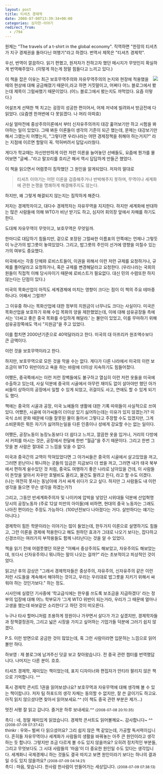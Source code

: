 ```yaml
---
layout: post
title: 티셔츠 경제학
date: 2008-07-08T13:39:34+00:00
categories: 심각한-이야기
redirect_from:
  - /794
---
```


원제는 "The travels of a t-shirt in the global economy". 직역하면 "한장의 티셔츠가 지구 경제권을 돌아다닌 여행기"라고 하겠다. 번역서 제목은 "티셔츠 경제학".

우선, 번역이 깔끔하다. 읽기 편했고, 원저자가 전하고자 했던 메시지가 무엇인지 확실하게 번역해주었다. (이렇게 하는게 정말 힘들다고 느끼고 있다.)

<a href="http://www.aladdin.co.kr/shop/wproduct.aspx?ISBN=8991147410&amp;ttbkey=ttbjinto1216001&amp;COPYPaper=1"><img src="http://image.aladdin.co.kr/coveretc/book/coversum/8991147410_1.jpg" align=right >

</a>

이 책을 잡은 이유는 최근 보호무역주의와 자유무역주의의 논지와 현장에 적용했을 때의 현상에 대해 궁금해졌기 때문이,라고 하면 거짓말이고, 어쩌다 어느 블로그에서 봤는데 제목이 그럴싸했기 때문이었다. (어느 블로그에서 봤는지도 까먹었다. 요즘 이렇다.)

어설프게 선택한 책 치고는 굉장히 성공한 편이어서, 어제 저녁에 빌려와서 방금전에 다 읽었다. (요즘엔 한꺼번에 다 못읽겠다. 나 머리 아파효)

사실 얼마전에 중상주의이론에서 부터 신자유주의까지 대강 훑어보기만 하고 시험을 봐야하는 일이 있었다. 그때 봐둔 이론들이 생각의 기준이 되곤 했는데, 문제는 대강보기만 해서 그랬는지 어쨌는지, "그렇다면 우리나라는 어떤 경제정책을 취해야 하는거지?" 라는 지점에 이르면 할말이 꼭. 막혀버려서 답답시러웠다.

게다가 학교때는 자신만만하게 이런 저런 이론을 늘어놓던 선배들도, 요즘에 뭔가를 물어보면 "글쎄..."라고 말꼬리를 흐리곤 해서 역시 답답하게 만들곤 했었다.

이 책을 읽으면서 어렴풋이 짐작했던 그 원인을 알게되었다. 저자의 말대로

> 티셔츠 이야기는 어떤 이론을 검증해주거나 반박해주지 못하며, 무역이나 세계화에 관한 논쟁을 명쾌하게 해결해주지도 않는다.

하지만, 왜 그렇게 해결되지 않는지는 짐작하게 해준다.

저자는 경제학자이고, 대다수 경제학자는 자유무역을 지지한다. 하지만 세계화에 반대하는 많은 사람들에 의해 WTO가 비난 받기도 하고, 심지어 회의장 앞에서 자해를 하기도 한다.

도대체 자유무역이 무엇이고, 보호무역은 무엇일까.

한마디로 대답하기 힘들지만, 겉으로 포장된 그럴싸한 이름표의 안쪽에는 언제나 그렇듯이 누군가의 밥그릇이 놓여있었다. 그리고, 밥그릇의 주인이 선거에 영향을 미칠수 있는가의 여부도 중요했다.

미국에서는 각종 단체와 로비스트들이, 이권을 위해서 이런 저런 규제를 요청하거나, 규제를 풀어달라고 요청하거나, 혹은 규제를 변경해달라고 요청한다. (우리나라는 국회의원들이 직접적 이해 당사자이기 때문에 로비스트가 필요없다. 대신 민의 수렴또한 하지 않는다는 단점이 있다.)

미국의 목화산업이 아직도 세계경제에 미치는 영향이 크다는 점이 이 책의 주요 테마중 하나다. 어째서 그럴까?

그 이유중 하나는 목화산업에 대한 정부의 지원금이 너무나도 크다는 사실이다. 미국은 목화산업을 보호하기 위해 수입 목화의 양을 제한했었는데, 이에 대해 섬유공장들 측에서는 '더싸고 좋은 중국 목화를 수입하게 해달라.' 는 불만이 있었고, 이를 무마하기 위해 섬유공장쪽에도 역시 "지원금"을 주고 있었다.

이를 합치면 2000년기준으로 40억달러라고 한다. 미국의 대 아프리카 원조액수보다 큰 금액이다.

이런 것을 보호무역이라고 한다.

하지만, 보호무역으로 모든 것을 막을 수는 없다. 게다가 다른 나라에서 미국의 이런 보조금이 WTO 위반이라고 욕을 하는 바람에 더이상 지속하기도 힘들어졌다.

어쨌든, 중국쪽에서는 이런 저런 장벽들에도 불구하고 열심히 이런 저런 옷들을 미국에 수출하고 있는데, 사실 덕분에 중국의 시골에서 아무런 재미도 없이 살아야만 했던 아가씨들이 상하이의 공장에서 일할 수 있게 되었고, 귀걸이도 사고, 연애도 할 수 있게 되기도 했다.

책에는 중국의 시골과 공장, 미국 노예들의 생활에 대한 기록 따위들이 사실적으로 쓰여있다. 어쨌든, 시골에 아가씨들이 더이상 있기 싫어하는데는 이유가 있지 않겠는가? 미국식 소비 문화 때문에 다들 잘못된 물이 들어서 그렇다고 주장할 수도 있겠지만, 그게 소비문화든 뭐든 자기가 싫어하는일을 다른 인종이나 성에게 강요할 수는 없는 일이다.

어쨌든, 공장노동이 농장노동보다 더 쉽다고 느끼고, 깔끔한 옷을 입거나, 거리의 다방에서 커피를 마시는 것은, 공장에서 한달에 한번 "월급"을 주기 때문이다. 그리고 한번 그 맛을 본 사람은 절대로 그 느낌을 잊을 수 없다.

미국과 중국간의 교역이 막혀있었다면 그 아가씨들은 중국의 시골에서 살고있었을 꺼고, 그러면 윈난이니 뭐니하는 곳들의 임금은 지금보다 더 쌌을 꺼고, 그러면 내가 태국 북부에서 편하게 쉴수있던 것 처럼, 중국도 여행하기 좋은 나라로 남아있을 건데, 이 사람들이 돈맛을 알아서 자꾸만 호텔비도 올리고, 물건도 팔려고 든다, 라고 할 수도 이겠다. (나는 여전히 못사는 동남아에 가서 싸게 쉬다가 오고 싶다. 하지만 그 사람들도 내 이런 생각을 들으면 무슨 생각을 하겠는가?)

그리고, 그동안 반세계화주의자 및 나이키에 압박을 넣었던 시위대들 덕분에 산업혁명 당시의 공장노동자 (주로 12살 미만의 아이들)에 비하면, 현대의 중국 노동자는 그래도 나아진 편이라는 주장도 가능하다. (100년전보다 나아졌다는 거다. 살만하다는 얘기는 아니다.)

경제학이 힘든 학문이라는 이야기는 많이 들었는데, 한두가지 이론으로 설명하기도 힘들고, 그런 이론을 경제에 적용한다고 해도 원하던 효과가 그대로 나오기 보다는, 잡다하고 신경쓰이는 여러가지 부작용들도 함께 나타난다는 것을 알 수 있었다.

책을 읽기 전에 어렴풋했던 의문은 "어째서 중상주의도 해보았고, 자유주의도 해보았는데, 또다시 신자유주의니 뭐니하는 말이 나오는 걸까?" 라는 초보적이고 피상적인 것이었다.

읽고난 후의 감상은 "그래서 경제학자들은 중상주의, 자유주의, 신자유주의 같은 이런 저런 시도들을 계속해서 해야하는 것이고, 우리는 우리대로 밥그릇을 지키기 위해서 싸워야 하는 것인가보다." 하는 정도.

시사인에 실렸던 기사중에 '학교급식에는 한우를 쓰도록 보조금을 지급하겠다' 라는 정부의 입장에 대해 어느 학부모가 '그게 WTO 위반이 되는거라, 우리가 그 때문에 얼마나 고생을 했는데 바보같은 소리한다'고 하던 것이 떠오른다.

누구나 타샤 할머니처럼 조용하게 정원이나 가꾸면서 살다가 가고 싶겠지만, 경제학자들과 정책결정권자, 그리고 넓은 시장을 가지고 싶어하는 기업가들 덕분에 그러기 쉽지 않겠다.

P.S. 이런 방면으로 궁금한 것이 많았는데, 혹 그런 사람이라면 입문하는 느낌으로 읽어볼만 하다.
<div id=comments>
<div class=comment>
<!--- cmt:1157 --->
<!--- mail: --->
<!--- parent:0 --->
하보영 : 
제 블로그에 남겨주신 덧글 보고 찾아왔습니다.
전 중국 관련 챕터를 번역했답니다. 나머지는 다른 분이. 흐흐.

티셔츠 경제학, 
재미있는 책이었는데, 표지 디자이너와 편집자가 안티라 팔리지 않은 책으로 기억합니다. ^^

혹시 경제학 콘서트 1권을 읽어보셨나요?
보호무역과 자유무역에 대해 생각해 볼 수 있는 책이랍니다.
저자 팀 하포드의 생각 자체는 동의할 수 없지만, 잘 쓴 글이기도 하고요.
아직 읽지 않으셨다면 찾아서 읽어보세요.^^
(이 책도 중국 관련 부분은 제가...)

멋진 서평 잘 읽고 갑니다.
즐거운 하루 보내세요.^^
 <small>(2008-07-08 20:10:35)</small>
</div>
<div class=comment>
<!--- cmt:1158 --->
<!--- mail: --->
<!--- parent:1157 --->
촉디 : 
네, 정말 재미있게 읽었습니다. 경제학 콘서트도 읽어볼께요~. 감사합니다~ ^^
 <small>(2008-07-09 07:37:42)</small>
</div>
<div class=comment>
<!--- cmt:1159 --->
<!--- mail: --->
<!--- parent:0 --->
thinkr : 
우와~ 벌써 다 읽으셨어요? 그리 쉽지 않은 책 같았는데, 가공할 독서력이십니다. 흔히들 자유무역이나 세계화가 사람들의 생활을 바꿔놓는 아주 큰 원인이라고 생각하는 듯 합니다. 그렇지만 조금 다르게 볼 수도 있지 않을까요? 오히려 정치적인 부분들, 그리고 무엇보다도 그 시대 사람들의 '마음'이 더 중요한 원인일 수도 있다는 생각입니다. 세계화니 국제경제니 하는 것들도 결국 따지고 보면 원인이라기 보다는 하나의 결과일 수도 있지 않을까요?
 <small>(2008-07-09 04:14:21)</small>
</div>
<div class=comment>
<!--- cmt:1160 --->
<!--- mail: --->
<!--- parent:1159 --->
촉디 : 
마음, 맞습니다. 한사람 한사람이 만들어가는 세상입니다.
 <small>(2008-07-09 07:38:13)</small>
</div>
</div>
